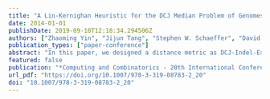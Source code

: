 ```yaml
---
title: "A Lin-Kernighan Heuristic for the DCJ Median Problem of Genomes with Unequal Contents"
date: 2014-01-01
publishDate: 2019-09-10T12:18:34.294506Z
authors: ["Zhaoming Yin", "Jijun Tang", "Stephen W. Schaeffer", "David A. Bader"]
publication_types: ["paper-conference"]
abstract: "In this paper, we designed a distance metric as DCJ-Indel-Exemplar distance to estimate the dissimilarity between two genomes with unequal contents (with gene insertions/deletions (Indels) and duplications). Based on the aforementioned distance metric, we proposed the DCJ-Indel-Exemplar median problem, to find a median genome that minimize the DCJ-Indel-Exemplar distance between this genome and the given three genomes. We adapted Lin-Kernighan (LK) heuristic to calculate the median quickly by utilizing the features of adequate sub-graph decomposition and search space reduction technologies. Experimental results on simulated gene order data indicate that our distance estimator can closely estimate the real number of rearrangement events; while compared with the exact solver using equal content genomes, our median solver can get very accurate results as well. More importantly, our median solver can deal with Indels and duplications and generates results very close to the synthetic cumulative number of evolutionary events."
featured: false
publication: "*Computing and Combinatorics - 20th International Conference, COCOON 2014, Atlanta, GA, USA, August 4-6, 2014. Proceedings*"
url_pdf: "https://doi.org/10.1007/978-3-319-08783-2_20"
doi: "10.1007/978-3-319-08783-2_20"
---
```



